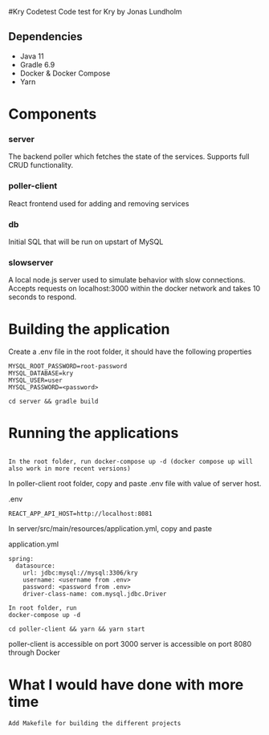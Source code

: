 #Kry Codetest
Code test for Kry by Jonas Lundholm

## Dependencies

- Java 11
- Gradle 6.9
- Docker & Docker Compose
- Yarn

# Components

### server

The backend poller which fetches the state of the services. Supports full CRUD functionality.

### poller-client

React frontend used for adding and removing services

### db

Initial SQL that will be run on upstart of MySQL

### slowserver

A local node.js server used to simulate behavior with slow connections. Accepts
requests on localhost:3000 within the docker network and takes 10 seconds to respond.

# Building the application

Create a .env file in the root folder, it should have the following properties

```
MYSQL_ROOT_PASSWORD=root-password
MYSQL_DATABASE=kry
MYSQL_USER=user
MYSQL_PASSWORD=<password>
```

```
cd server && gradle build
```

# Running the applications

```

In the root folder, run docker-compose up -d (docker compose up will also work in more recent versions)
```

In poller-client root folder, copy and paste .env file with value of server host.

.env

```
REACT_APP_API_HOST=http://localhost:8081
```

In server/src/main/resources/application.yml, copy and paste

application.yml

```
spring:
  datasource:
    url: jdbc:mysql://mysql:3306/kry
    username: <username from .env>
    password: <password from .env>
    driver-class-name: com.mysql.jdbc.Driver

In root folder, run
docker-compose up -d

cd poller-client && yarn && yarn start

```

poller-client is accessible on port 3000
server is accessible on port 8080 through Docker

# What I would have done with more time

```
Add Makefile for building the different projects
```
